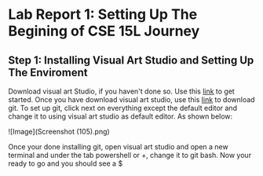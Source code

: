 # Lab Report 1: Setting Up The Begining of CSE 15L Journey 
 
 
## Step 1: Installing Visual Art Studio and Setting Up The Enviroment 

Download visual art Studio, if you haven't done so. Use this [link](https://code.visualstudio.com/) to get started. Once you have download visual art studio,
use this [link](https://gitforwindows.org/) to download git. To set up git, click next on everything except the default editor and change it to using visual 
art studio as default editor. As shown below: 

![Image](Screenshot (105).png)

Once your done installing git, open visual art studio and open a new terminal and under the tab powershell or +, change it to git bash. Now your ready to go and you should see a $
